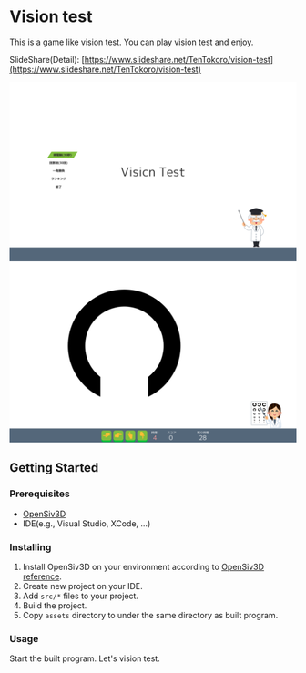 # Vision test
This is a game like vision test.
You can play vision test and enjoy.

SlideShare(Detail): [https://www.slideshare.net/TenTokoro/vision-test](https://www.slideshare.net/TenTokoro/vision-test)

![menu_image](./images/menu.png)
![game_image](./images/game.png)

## Getting Started

### Prerequisites
- [OpenSiv3D](https://siv3d.github.io/)
- IDE(e.g., Visual Studio, XCode, ...)

### Installing
1. Install OpenSiv3D on your environment according to [OpenSiv3D reference](https://scrapbox.io/Siv3D/OpenSiv3D%E3%83%AA%E3%83%95%E3%82%A1%E3%83%AC%E3%83%B3%E3%82%B9).
2. Create new project on your IDE.
3. Add `src/*` files to your project.
4. Build the project.
5. Copy `assets` directory to under the same directory as built program.

### Usage
Start the built program. Let's vision test.
